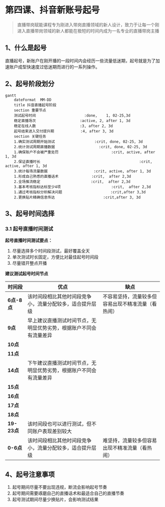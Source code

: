 # 第四课、抖音新账号起号

> 直播带岗赋能课程专为刚进入带岗直播领域的新人设计，致力于让每一个刚进入直播带岗领域的新人都能在极短的时间内成为一名专业的直播带岗主播

## 1、什么是起号


直播起号，新账户在刚开播的一段时间内会经历一些流量低迷期，起号就是为了加速账户成型快速度过低迷期而进行的一系列操作。


## 2、起号阶段划分

```mermaid
gantt
    dateFormat  MM-DD
    title 抖音直播起号阶段
    section 重要节点
    测试起号时间                		:done,    1, 02-25,3d
    稳定直播场次                    :active, 2, after 1, 3d
    稳定在线人数                    :3, after 2, 3d
    起号结束进入交付提升期            :4, after 3, 3d
    section 关键任务
    1.确实测试周期开始测试                  :crit, done, 02-25, 3d
    2.统计测试周期直播数据                 	:crit, done, 02-25, 3d
    1.确保账户不会被严重处罚     					 :crit, active, after 1, 3d
    2.保证直播时长     										 :crit, active, after 1, 3d
    3.统计每场流量数据                     :crit, active, after 1, 3d
    1.形成自己熟悉的直播话术               :crit,  after 2,3d
    2.全场推流稳定                       :crit,  after 2,3d
    3.基本考核指标达标至少4项                       :crit,  after 2,3d
    1.通过考核指标分析解决问题                      :crit,after 3,3d
    2.更换贴片精确信息传达                      :crit,after 3, 3d
```

## 3、起号时间选择

### 3.1 起号直播时间测试

**起号直播时间测试要点：**

1. 尽量选择多个时间段测试，最好覆盖全天
2. 单次测试时长固定，方便比对最佳起号时间段
3. 尽量错开整点开播

**建议测试起号时间节点**

| **时间段**    | **优点**                            | **缺点**                    |
|------------|-----------------------------------|---------------------------|
| **6点-8点**  | 该时间段相比其他时间段竞争小，流量分配较多，适合提升层级      | 不容易坚持，流量较多但容易出现不精准流量（看热闹） |
| **9点**     | 早上建议直播测试时间节点，无明显优势劣势，根据账户不同会有流量差异 |                           |
| **10点**    |                                   |                           |
| **11点**    |                                   |                           |
| **14点**    | 下午建议直播测试时间节点，无明显优势劣势，根据账户不同会有流量差异 |                           |
| **15点**    |                                   |                           |
| **16点**    |                                   |                           |
| **17点**    |                                   |                           |
| **18点**    |                                   |                           |
| **19-23点** | 该时间段也可以进行测试，但不同账户表现差别较大           |                           |
| **0-6点**   | 该时间段相比其他时间段竞争小，流量分配较多，适合提升层级      | 难坚持，流量较多但容易出现不精准流量（看热闹）   |

## 4、起号注意事项

1. 起号期间尽量不要出现违规，断流会影响起号节奏
2. 起号期间需要琢磨自己的直播话术和最适合自己的直播节奏
3. 起号测试期间尽量少换贴片，会影响测试结果